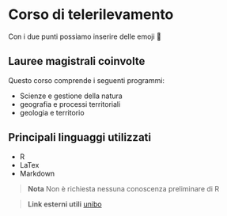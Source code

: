 # Corso di telerilevamento

Con i due punti possiamo inserire delle emoji 📡

## Lauree magistrali coinvolte
Questo corso comprende i seguenti programmi:

+ Scienze e gestione della natura
+ geografia e processi territoriali
+ geologia e territorio

## Principali linguaggi utilizzati
+ R
+ LaTex
+ Markdown

> **Nota**
Non è richiesta nessuna conoscenza preliminare di R

> **Link esterni utili**
[unibo](https://www.unibo.it/it)



